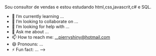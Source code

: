 Sou consultor de vendas  e  estou estudando html,css,javascrit,c# e SQL.

- 🌱 I’m currently learning ...
- 👯 I’m looking to collaborate on ...
- 🤔 I’m looking for help with ...
- 💬 Ask me about ...
- 📫 How to reach me: ...pierryshiny@hotmail.com
- 😄 Pronouns: ...
- ⚡ Fun fact: ...
-->
